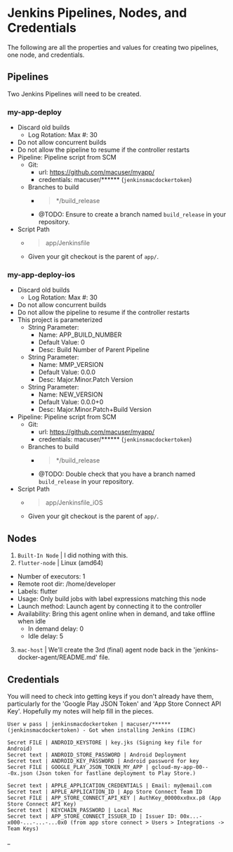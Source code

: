# Jenkins Pipelines, Nodes, and Credentials

The following are all the properties and values for creating two pipelines, one node, and credentials.


## Pipelines

Two Jenkins Pipelines will need to be created.

### my-app-deploy

- Discard old builds
  - Log Rotation: Max #: 30
- Do not allow concurrent builds
- Do not allow the pipeline to resume if the controller restarts
- Pipeline: Pipeline script from SCM
  - Git:
    - url: https://github.com/macuser/myapp/
    - credentials: macuser/****** (`jenkinsmacdockertoken`)
  - Branches to build
    - > */build_release
    - @TODO: Ensure to create a branch named `build_release` in your repository.
- Script Path
  - > app/Jenkinsfile
  - Given your git checkout is the parent of `app/`.

### my-app-deploy-ios

- Discard old builds
  - Log Rotation: Max #: 30
- Do not allow concurrent builds
- Do not allow the pipeline to resume if the controller restarts
- This project is parameterized
  - String Parameter:
    - Name: APP_BUILD_NUMBER
    - Default Value: 0
    - Desc: Build Number of Parent Pipeline
  - String Parameter:
    - Name: MMP_VERSION
    - Default Value: 0.0.0
    - Desc: Major.Minor.Patch Version
  - String Parameter:
    - Name: NEW_VERSION
    - Default Value: 0.0.0+0
    - Desc: Major.Minor.Patch+Build Version
- Pipeline: Pipeline script from SCM
  - Git:
    - url: https://github.com/macuser/myapp/
    - credentials: macuser/****** (`jenkinsmacdockertoken`)
  - Branches to build
    - > */build_release
    - @TODO: Double check that you have a branch named `build_release` in your repository.
- Script Path
  - > app/Jenkinsfile_iOS
  - Given your git checkout is the parent of `app/`.


## Nodes

1. `Built-In Node` | I did nothing with this.
2. `flutter-node` | Linux (amd64)
  - Number of executors: 1
  - Remote root dir: /home/developer
  - Labels: flutter
  - Usage: Only build jobs with label expressions matching this node
  - Launch method: Launch agent by connecting it to the controller
  - Availability: Bring this agent online when in demand, and take offline when idle
    - In demand delay: 0
    - Idle delay: 5
3. `mac-host` | We'll create the 3rd (final) agent node back in the 'jenkins-docker-agent/README.md' file.


## Credentials

You will need to check into getting keys if you don't already have them, particularly for the 'Google Play JSON Token' and 'App Store Connect API Key'. Hopefully my notes will help fill in the pieces.

```
User w pass | jenkinsmacdockertoken | macuser/****** (jenkinsmacdockertoken) - Got when installing Jenkins (IIRC)

Secret FILE | ANDROID_KEYSTORE | key.jks (Signing key file for Android)
Secret text | ANDROID_STORE_PASSWORD | Android Deployment
Secret text | ANDROID_KEY_PASSWORD | Android password for key
Secret FILE | GOOGLE_PLAY_JSON_TOKEN_MY_APP | gcloud-my-app-00---0x.json (Json token for fastlane deployment to Play Store.)

Secret text | APPLE_APPLICATION_CREDENTIALS | Email: my@email.com
Secret text | APPLE_APPLICATION_ID | App Store Connect Team ID
Secret FILE | APP_STORE_CONNECT_API_KEY | AuthKey_00000xx0xx.p8 (App Store Connect API Key)
Secret text | KEYCHAIN_PASSWORD | Local Mac
Secret text | APP_STORE_CONNECT_ISSUER_ID | Issuer ID: 00x...-x000-...-...-...0x0 (from app store connect > Users > Integrations -> Team Keys)
```


_
